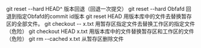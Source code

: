 git reset --hard HEAD^  版本回退（回退一次提交）
 git reset --hard Obfafd  回退到指定Obfafd的commit id版本
 git reset HEAD  用版本库中的文件去替换暂存区的全部文件。
 git checkout -- x.txt   用暂存区指定文件去替换工作区的指定文件（危险）
 git checkout HEAD x.txt 用版本库中的文件替换暂存区和工作区的文件（危险）
 git rm --cached x.txt  从暂存区删除文件
